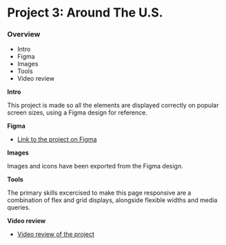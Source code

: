 # Project 3: Around The U.S.

### Overview

- Intro
- Figma
- Images
- Tools
- Video review

**Intro**

This project is made so all the elements are displayed correctly on popular screen sizes, using a Figma design for reference.

**Figma**

- [Link to the project on Figma](https://www.figma.com/file/ii4xxsJ0ghevUOcssTlHZv/Sprint-3%3A-Around-the-US?node-id=0%3A1)

**Images**

Images and icons have been exported from the Figma design.

**Tools**

The primary skills excercised to make this page responsive are a combination of flex and grid displays, alongside flexible widths and media queries.

**Video review**

- [Video review of the project](https://drive.google.com/file/d/1FN6HHJcRgkZjldbySq1HQ19w73eOQOOd/view?usp=sharing)

